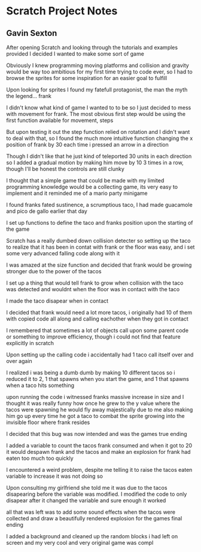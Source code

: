 # Scratch Project Notes
## Gavin Sexton 
After opening Scratch and looking through the tutorials and examples provided I decided I wanted to make some sort of game


Obviously I knew programming moving platforms and collision and gravity would be way too ambitious for my first time trying to code ever, so I had to browse the sprites for some inspiration for an easier goal to fulfill 


Upon looking for sprites I found my fatefull protagonist, the man the myth the legend... frank


I didn't know what kind of game I wanted to to be so I just decided to mess with movement for frank. The most obvious first step would be using the first function available for movement, steps


But upon testing it out the step function relied on rotation and I didn't want to deal with that, so I found the much more intuitive function changing the x position of frank by 30 each time i pressed an arrow in a direction 


Though I didn't like that he just kind of teleported 30 units in each direction so I added a gradual motion by making him move by 10 3 times in a row, though I'll be honest the controls are still clunky


I thought that a simple game that could be made with my limited programming knowledge would be a collecting game, its very easy to implement and it reminded me of a mario party minigame


I found franks fated sustinence, a scrumptious taco, I had made guacamole and pico de gallo earlier that day


I set up functions to define the taco and franks position upon the starting of the game


Scratch has a really dumbed down collision detecter so setting up the taco to realize that it has been in contat with frank or the floor was easy, and i set some very advanced falling code along with it


I was amazed at the size function and decided that frank would be growing stronger due to the power of the tacos


I set up a thing that would tell frank to grow when collision with the taco was detected and wouldnt when the floor was in contact with the taco


I made the taco disapear when in contact


I decided that frank would need a lot more tacos, i originally had 10 of them with copied code all along and calling eachother when they got in contact


I remembered that sometimes a lot of objects call upon some parent code or something to improve efficiency, though i could not find that feature explicitly in scratch


Upon setting up the calling code i accidentally had 1 taco call itself over and over again


I realized i was being a dumb dumb by making 10 different tacos so i reduced it to 2, 1 that spawns when you start the game, and 1 that spawns when a taco hits something 


upon running the code i witnessed franks massive increase in size and I thought it was really funny how once he grew to the y value where the tacos were spawning he would fly away majestically due to me also making him go up every time he got a taco to combat the sprite growing into the invisible floor where frank resides


I decided that this bug was now intended and was the games true ending


I added a variable to count the tacos frank consumed and when it got to 20 it would despawn frank and the tacos and make an explosion for frank had eaten too much too quickly


I encountered a weird problem, despite me telling it to raise the tacos eaten variable to increase it was not doing so


Upon consulting my girlfriend she told me it was due to the tacos disapearing before the variable was modified. I modified the code to only disapear after it changed the variable and sure enough it worked


all that was left was to add some sound effects when the tacos were collected and draw a beautifully rendered explosion for the games final ending


I added a background and cleaned up the random blocks i had left on screen and my very cool and very original game was compl
 
